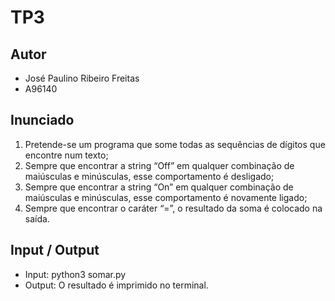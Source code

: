 # TP3

## Autor

- José Paulino Ribeiro Freitas
- A96140

## Inunciado

1. Pretende-se um programa que some todas as sequências de dígitos que encontre num texto;
2. Sempre que encontrar a string “Off” em qualquer combinação de maiúsculas e minúsculas, esse comportamento é desligado;
3. Sempre que encontrar a string “On” em qualquer combinação de maiúsculas e minúsculas, esse comportamento é novamente ligado;
4. Sempre que encontrar o caráter “=”, o resultado da soma é colocado na saída.

## Input / Output

- Input: python3 somar.py
- Output: O resultado é imprimido no terminal.
